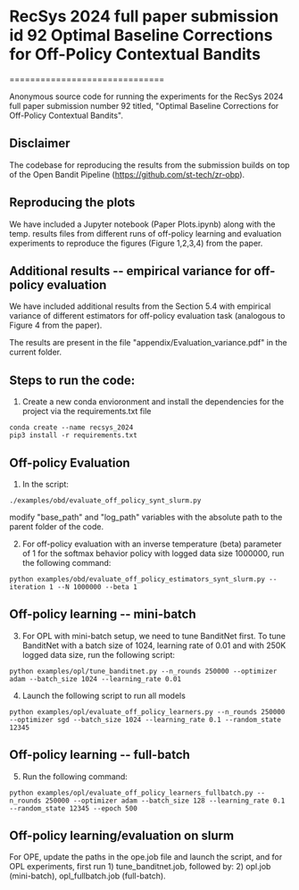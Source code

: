 # RecSys 2024 full paper submission id 92 Optimal Baseline Corrections for Off-Policy Contextual Bandits	

==============================

Anonymous source code for running the experiments for the RecSys 2024 full paper submission number 92 titled, "Optimal Baseline Corrections for Off-Policy Contextual Bandits".

## Disclaimer
The codebase for reproducing the results from the submission builds on top of the Open Bandit Pipeline (https://github.com/st-tech/zr-obp). 

## Reproducing the plots

We have included a Jupyter notebook (Paper Plots.ipynb) along with the temp. results files from different runs of off-policy learning and evaluation experiments to reproduce the figures (Figure 1,2,3,4) from the paper.

## Additional results -- empirical variance for off-policy evaluation

We have included additional results from the Section 5.4 with empirical variance of different estimators for off-policy evaluation task (analogous to Figure 4 from the paper). 

The results are present in the file "appendix/Evaluation_variance.pdf" in the current folder.


Steps to run the code: 
-----------------------

1) Create a new conda envioronment and install the dependencies for the project via the requirements.txt file

```
conda create --name recsys_2024
pip3 install -r requirements.txt
```

## Off-policy Evaluation

1) In the script:
```
./examples/obd/evaluate_off_policy_synt_slurm.py
```
modify "base_path" and "log_path" variables with the absolute path to the parent folder of the code. 

2) For off-policy evaluation with an inverse temperature (beta) parameter of 1 for the softmax behavior policy with logged data size 1000000, run the following command:
```
python examples/obd/evaluate_off_policy_estimators_synt_slurm.py --iteration 1 --N 1000000 --beta 1
```

## Off-policy learning -- mini-batch

3) For OPL with mini-batch setup, we need to tune BanditNet first. To tune BanditNet with a batch size of 1024, learning rate of 0.01 and with 250K logged data size, run the following script:

```
python examples/opl/tune_banditnet.py --n_rounds 250000 --optimizer adam --batch_size 1024 --learning_rate 0.01
```

4) Launch the following script to run all models

```
python examples/opl/evaluate_off_policy_learners.py --n_rounds 250000 --optimizer sgd --batch_size 1024 --learning_rate 0.1 --random_state 12345
```

## Off-policy learning -- full-batch

5) Run the following command:

```
python examples/opl/evaluate_off_policy_learners_fullbatch.py --n_rounds 250000 --optimizer adam --batch_size 128 --learning_rate 0.1 --random_state 12345 --epoch 500
```

## Off-policy learning/evaluation on slurm

For OPE, update the paths in the ope.job file and launch the script, and for OPL experiments, first run 1) tune_banditnet.job, followed by: 2) opl.job (mini-batch), opl_fullbatch.job (full-batch).











